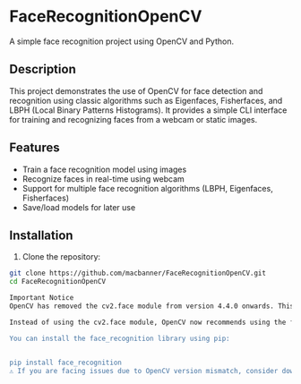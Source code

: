 # FaceRecognitionOpenCV

A simple face recognition project using OpenCV and Python.

## Description

This project demonstrates the use of OpenCV for face detection and recognition using classic algorithms such as Eigenfaces, Fisherfaces, and LBPH (Local Binary Patterns Histograms). It provides a simple CLI interface for training and recognizing faces from a webcam or static images.

## Features

- Train a face recognition model using images
- Recognize faces in real-time using webcam
- Support for multiple face recognition algorithms (LBPH, Eigenfaces, Fisherfaces)
- Save/load models for later use

## Installation

1. Clone the repository:

```bash
git clone https://github.com/macbanner/FaceRecognitionOpenCV.git
cd FaceRecognitionOpenCV 

Important Notice
OpenCV has removed the cv2.face module from version 4.4.0 onwards. This module was used for face recognition and included algorithms such as Eigenfaces, Fisherfaces, and LBPH (Local Binary Patterns Histograms).

Instead of using the cv2.face module, OpenCV now recommends using the face_recognition library, which is a third-party library that provides a simple interface for face recognition tasks. This library uses dlib's implementation of face recognition algorithms, which is more accurate and faster than the algorithms included in the cv2.face module.

You can install the face_recognition library using pip:


pip install face_recognition
⚠️ If you are facing issues due to OpenCV version mismatch, consider downgrading OpenCV or refactoring the project using face_recognition.

